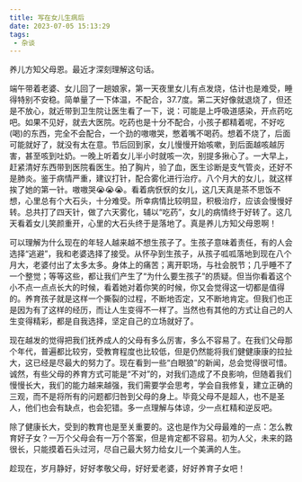 ```yaml
---
title: 写在女儿生病后
date: 2023-07-05 15:13:29
tags:
 - 杂谈
---
```

养儿方知父母恩。最近才深刻理解这句话。

<!-- more -->

端午带着老婆、女儿回了一趟娘家，第一天夜里女儿有点发烧，估计也是难受，睡得特别不安稳。简单量了一下体温，不配合，37.7度。第二天好像就退烧了，但还是不放心，就近带到卫生院让医生看了一下，说：可能是上呼吸道感染，开点药吃吧。如果不见好，就去大医院。吃药也是十分不配合，小孩子都精着呢，不好吃(喝)的东西，完全不会配合，一个劲的嗷嗷哭，憋着嘴不喝药。想着不烧了，后面可能就好了，就没有太在意。节后回到家，女儿慢慢开始咳嗽，到后面越咳越厉害，甚至咳到吐奶。一晚上听着女儿半小时就咳一次，别提多揪心了。一大早上，赶紧清好东西带到医院看医生。拍了胸片，验了血，医生诊断是支气管炎，还好不是肺炎。鉴于病情严重，建议打针，配合雾化进行治疗。八个月大的女儿，就这样挨了她的第一针。嗷嗷哭😭😭😭。看着病恹恹的女儿，这几天真是茶不思饭不想，心里总有个大石头，十分难受。所幸病情比较明显，积极治疗，应该会慢慢好转。总共打了四天针，做了六天雾化，辅以“吃药”，女儿的病情终于好转了。这几天看着女儿笑颜重开，心里的大石头终于是落地了。真是养儿方知父母恩啊！

可以理解为什么现在的年轻人越来越不想生孩子了。生孩子意味着责任，有的人会选择“逃避”，我和老婆选择了接受。从怀孕到生孩子，从孩子呱呱落地到现在八个月大，老婆付出了太多太多。身体上的痛苦；离开职场，与社会脱节；几乎睡不了一个整觉；等等这些，都让我们产生了“为什么要生孩子”的质疑。但当你看着这个小不点一点点长大的时候，看着她对着你笑的时候，你又会觉得这一切都是值得的。养育孩子就是这样一个撕裂的过程，不断地否定，又不断地肯定。但我们也正是因为有了这样的经历，而让人生变得不一样了。当然也有其他的方式让自己的人生变得精彩，都是自我选择，坚定自己的立场就好了。

现在越发的觉得把我们抚养成人的父母有多么厉害，多么不容易了。在我们父母那个年代，普遍都比较穷，受教育程度也比较低，但是仍然能将我们健健康康的拉扯大，这已经是尽最大的努力了。现在看到一些“白眼狼”的新闻，总会觉得很可惜。诚然，有些父母的养育方式可能是“不对”的，对我们造成了不良影响，但随着我们慢慢长大，我们的能力越来越强，我们需要学会思考，学会自我修复，建立正确的三观，而不是将所有的问题都归咎到父母的身上。毕竟父母不是超人，也不是圣人，他们也会有缺点，也会犯错。多一点理解与体谅，少一点杠精和逆反吧。

除了健康长大，受到的教育也是至关重要的。这也是作为父母最难的一点：怎么教育好子女？一万个父母会有一万个答案，但是肯定都不容易。初为人父，未来的路很长，只能摸着石头过河，尽自己最大努力给女儿一个美满的人生。

趁现在，岁月静好，好好孝敬父母，好好爱老婆，好好养育子女吧！
